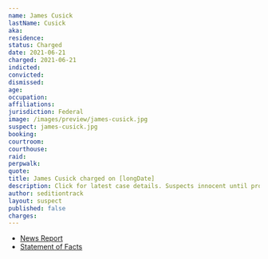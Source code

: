 ```yaml
---
name: James Cusick
lastName: Cusick
aka:
residence:
status: Charged
date: 2021-06-21
charged: 2021-06-21
indicted:
convicted:
dismissed:
age:
occupation:
affiliations:
jurisdiction: Federal
image: /images/preview/james-cusick.jpg
suspect: james-cusick.jpg
booking:
courtroom:
courthouse:
raid:
perpwalk:
quote:
title: James Cusick charged on [longDate]
description: Click for latest case details. Suspects innocent until proven guilty.
author: seditiontrack
layout: suspect
published: false
charges:
---
```


- [News Report]()
- [Statement of Facts](https://www.justice.gov/usao-dc/case-multi-defendant/file/1405931/download)
